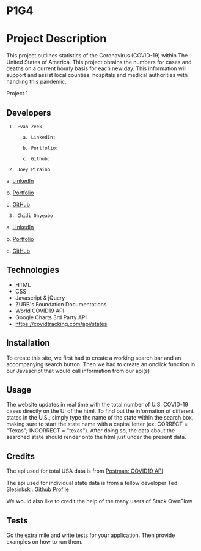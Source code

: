 <!-- @format -->

# P1G4

# Project Description

This project outlines statistics of the Coronavirus (COVID-19) within The United States of America. This project obtains the numbers for cases and deaths on a current hourly basis for each new day.
This information will support and assist local counties, hospitals and medical authorities with handling this pandemic.

Project 1

## Developers

     1. Evan Zeek

          a. LinkedIn:

          b. Portfolio:

          c. Github:

     2. Joey Piraino

a. [LinkedIn](http://www.linkedin.com/in/joey-piraino)

b. [Portfolio](https://joeypiraino.github.io/portfolio)

c. [GitHub](https://github.com/joeypiraino)

     3. Chidi Onyeabo

a. [LinkedIn](http://linkedin.com/in/franklin-onyeabo-b168631a1)

b. [Portfolio](http://fonyeabo12.github.io/)

c. [GitHub](http://github.com/fonyeabo12)

## Technologies

- HTML
- CSS
- Javascript & jQuery
- ZURB's Foundation Documentations
- World COVID19 API
- Google Charts 3rd Party API
- https://covidtracking.com/api/states

## Installation

To create this site, we first had to create a working search bar and an accompanying search button.
Then we had to create an onclick function in our Javascript that would call information from our api(s)

## Usage

The website updates in real time with the total number of U.S. COVID-19 cases directly on the UI of the html.
To find out the information of different states in the U.S., simply type the name of the state within the search box, making sure to start the state name with a capital letter (ex: CORRECT = "Texas"; INCORRECT = "texas").
After doing so, the data about the searched state should render onto the html just under the present data.

## Credits

The api used for total USA data is from [Postman: COVID19 API](https://api.covid19api.com/)

The api used for individual state data is from a fellow developer Ted Slesinkski:
[Github Profile](https://github.com/energee)

We would also like to credit the help of the many users of Stack OverFlow

## Tests

Go the extra mile and write tests for your application. Then provide examples on how to run them.
